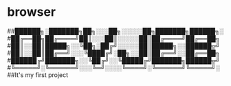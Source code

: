 # browser
##██████╗░███████╗██╗░░░██╗░░░░░██╗███████╗██████╗░
#██╔══██╗██╔════╝██║░░░██║░░░░░██║██╔════╝██╔══██╗
#██║░░██║█████╗░░╚██╗░██╔╝░░░░░██║█████╗░░██████╦╝
#██║░░██║██╔══╝░░░╚████╔╝░██╗░░██║██╔══╝░░██╔══██╗
#██████╔╝███████╗░░╚██╔╝░░╚█████╔╝███████╗██████╦╝
#╚═════╝░╚══════╝░░░╚═╝░░░░╚════╝░╚══════╝╚═════╝░
##It's my first project
